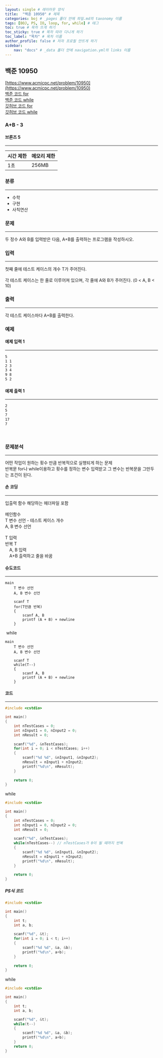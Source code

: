```yaml
---
layout: single # 레이아웃 양식
title:  "백준 10950" # 제목
categories: boj # _pages 폴더 안에 파일.md의 taxonomy 이름
tags: [BOJ, PS, IO, loop, for, while] # 태그
toc: true # 목차 뜨게 하기
toc_sticky: true # 목차 따라 다니게 하기
toc_label: "목차" # 목차 이름
author_profile: false # 저자 프로필 안뜨게 하기
sidebar:
    nav: "docs" # _data 폴더 안에 navigation.yml의 links 이름
---
```


## 백준 10950

[https://www.acmicpc.net/problem/10950](https://www.acmicpc.net/problem/10950)  
[백준 코드 for](https://www.acmicpc.net/source/99621748)  
[백준 코드 while](https://www.acmicpc.net/source/99622343)  
[깃허브 코드 for](https://github.com/programbaam/boj/blob/main/boj10950/boj10950.cpp)  
[깃허브 코드 while](https://github.com/programbaam/boj/blob/main/boj10950/boj10950-2.cpp)  

### A+B - 3
#### 브론즈 5
---

| 시간 제한 | 메모리 제한 |
| ----- | ------ |
| 1초    | 256MB  |

### 분류
---
- 수학
- 구현
- 사칙연산
### 문제
---
두 정수 A와 B를 입력받은 다음, A+B를 출력하는 프로그램을 작성하시오.  
### 입력
---
첫째 줄에 테스트 케이스의 개수 T가 주어진다.  
<br>
각 테스트 케이스는 한 줄로 이루어져 있으며, 각 줄에 A와 B가 주어진다. (0 < A, B < 10)  
### 출력
---
각 테스트 케이스마다 A+B를 출력한다.  
### 예제
#### 예제 입력 1
---
```cmd
5
1 1
2 3
3 4
9 8
5 2
```
#### 예제 출력 1
---
```cmd
2
5
7
17
7
```
​

### 문제분석
---
어떤 작업이 원하는 횟수 만큼 반복적으로 실행되게 하는 문제  
반복문 for나 while이용하고 횟수를 정하는 변수 입력받고 그 변수는 반복문을 그만두는 조건이 된다.  
#### 손 코딩
---
입출력 함수 해당하는 헤더파일 포함  
<br>
메인함수  
T 변수 선언 - 테스트 케이스 개수  
A, B 변수 선언  
<br>
T 입력  
반복 T  
    &emsp;A, B 입력  
    &emsp;A+B 출력하고 줄을 바꿈  
#### 슈도코드
---
```pseudocode
main
	T 변수 선언
	A, B 변수 선언
	
	scanf T
	for(T만큼 반복)
	{
		scanf A, B
		printf (A + B) + newline
	}
```
​
while
```pseudocode
main
	T 변수 선언
	A, B 변수 선언
	
	scanf T
	while(T--)
	{
		scanf A, B
		printf (A + B) + newline
	}
```

#### 코드
---
```c++
#include <cstdio>

int main()
{
	int nTestCases = 0;
	int nInput1 = 0, nInput2 = 0;
	int nResult = 0;
	
	scanf("%d", &nTestCases);
	for(int i = 0; i < nTestCases; i++)
	{
		scanf("%d %d", &nInput1, &nInput2);
		nResult = nInput1 + nInput2;
		printf("%d\n", nResult);
	}
	
	return 0;
}
```

while
```cpp
#include <cstdio>

int main()
{
	int nTestCases = 0;
	int nInput1 = 0, nInput2 = 0;
	int nResult = 0;
	
	scanf("%d", &nTestCases);
	while(nTestCases--) // nTestCases가 0이 될 때까지 반복
	{
		scanf("%d %d", &nInput1, &nInput2);
		nResult = nInput1 + nInput2;
		printf("%d\n", nResult);
	}
	
	return 0;
}
```


##### PS식 코드
```cpp
#include <cstdio>

int main()
{
	int t;
	int a, b;
	
	scanf("%d", &t);
	for(int i = 0; i < t; i++)
	{
		scanf("%d %d", &a, &b);
		printf("%d\n", a+b);
	}
	
	return 0;
}
```

while
```cpp
#include <cstdio>

int main()
{
    int t;
    int a, b;

    scanf("%d", &t);
    while(t--)
    {
        scanf("%d %d", &a, &b);
        printf("%d\n", a+b);
    }
    return 0;
}
```
